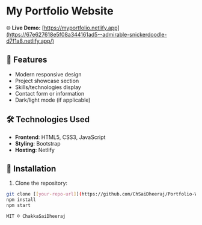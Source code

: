 # My Portfolio Website

🌐 **Live Demo:** [https://myportfolio.netlify.app](https://67e627618e5f08a344161ad5--admirable-snickerdoodle-d7f1a8.netlify.app/)

## 🚀 Features
- Modern responsive design
- Project showcase section
- Skills/technologies display
- Contact form or information
- Dark/light mode (if applicable)

## 🛠️ Technologies Used
- **Frontend**: HTML5, CSS3, JavaScript
- **Styling**: Bootstrap
- **Hosting**: Netlify


## 🔧 Installation
1. Clone the repository:
```bash
git clone [[your-repo-url]](https://github.com/ChSaiDheeraj/Portfolio-Website)
npm install
npm start

MIT © ChakkaSaiDheeraj
